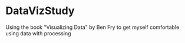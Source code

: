 DataVizStudy
============

Using the book "Visualizing Data" by Ben Fry to get myself comfortable using data with processing
